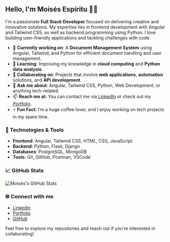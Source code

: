 ## Hello, I'm Moisés Espíritu 👨‍💻

I'm a passionate **Full Stack Developer** focused on delivering creative and innovative solutions. My expertise lies in frontend development with Angular and Tailwind CSS, as well as backend programming using Python. I love building user-friendly applications and tackling challenges with code.

- 🔭 **Currently working on**: A **Document Management System** using Angular, Tailwind, and Python for efficient document handling and user management.
- 🌱 **Learning**: Improving my knowledge in **cloud computing** and **Python data analysis**.
- 👯 **Collaborating on**: Projects that involve **web applications**, **automation** solutions, and **API development**.
- 💬 **Ask me about**: Angular, Tailwind CSS, Python, Web Development, or anything tech-related.
- 📫 **Reach me at**: You can contact me via [LinkedIn](https://www.linkedin.com/in/moisesespiritu/) or check out my [Portfolio](https://portafolio-moises-espiritu.netlify.app/).
- ⚡ **Fun Fact**: I’m a huge coffee lover, and I enjoy working on tech projects in my spare time.

### 🔧 Technologies & Tools

- **Frontend**: Angular, Tailwind CSS, HTML, CSS, JavaScript
- **Backend**: Python, Flask, Django
- **Databases**: PostgreSQL, MongoDB
- **Tools**: Git, GitHub, Postman, VSCode

### 📈 GitHub Stats

![Moisés's GitHub Stats](https://github-readme-stats.vercel.app/api?username=moisesespiritu1604&show_icons=true&hide_title=true&count_private=true&hide=prs&theme=radical)

### 🌐 Connect with me

- [LinkedIn](https://www.linkedin.com/in/moisesespiritu/)
- [Portfolio](https://portafolio-moises-espiritu.netlify.app/)
- [GitHub](https://github.com/moisesespiritu)

Feel free to explore my repositories and reach out if you're interested in collaborating!
